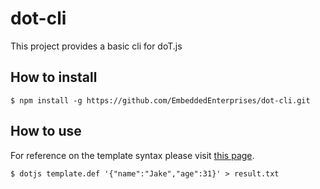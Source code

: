 # dot-cli

This project provides a basic cli for doT.js

## How to install

```
$ npm install -g https://github.com/EmbeddedEnterprises/dot-cli.git
```

## How to use

For reference on the template syntax please visit [this page](https://github.com/olado/doT).

```
$ dotjs template.def '{"name":"Jake","age":31}' > result.txt
```
